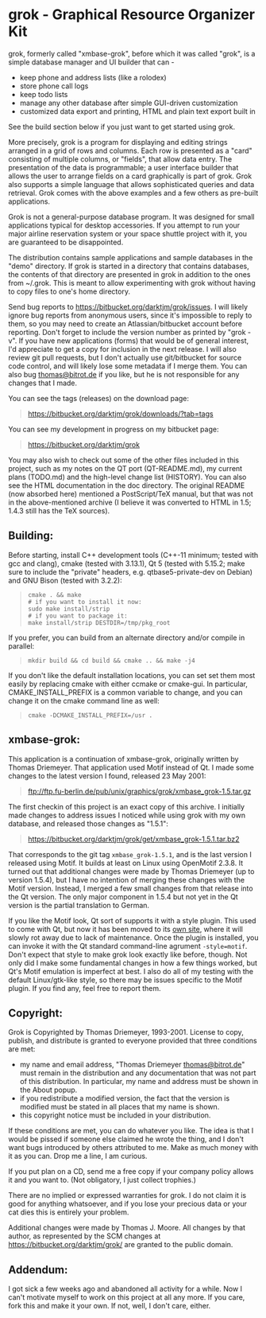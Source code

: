 grok - Graphical Resource Organizer Kit
=======================================

grok, formerly called "xmbase-grok", before which it was called
"grok", is a simple database manager and UI builder that can -

  *  keep phone and address lists (like a rolodex)
  *  store phone call logs
  *  keep todo lists
  *  manage any other database after simple GUI-driven customization
  *  customized data export and printing, HTML and plain text export built in

See the build section below if you just want to get started using grok.

More precisely, grok is a program for displaying and editing strings
arranged in a grid of rows and columns.  Each row is presented as a "card"
consisting of multiple columns, or "fields", that allow data entry. The
presentation of the data is programmable; a user interface builder that
allows the user to arrange fields on a card graphically is part of grok.
Grok also supports a simple language that allows sophisticated queries
and data retrieval. Grok comes with the above examples and a few others
as pre-built applications.

Grok is not a general-purpose database program. It was designed for small
applications typical for desktop accessories. If you attempt to run your
major airline reservation system or your space shuttle project with it,
you are guaranteed to be disappointed.

The distribution contains sample applications and sample databases in the
"demo" directory. If grok is started in a directory that contains
databases, the contents of that directory are presented in grok
in addition to the ones from ~/.grok. This is meant to allow experimenting
with grok without having to copy files to one's home directory.

Send bug reports to <https://bitbucket.org/darktjm/grok/issues>.  I will
likely ignore bug reports from anonymous users, since it's impossible
to reply to them, so you may need to create an Atlassian/bitbucket
account before reporting.  Don't forget to include the version number
as printed by "grok -v".  If you have new applications (forms) that
would be of general interest, I'd appreciate to get a copy for
inclusion in the next release.  I will also review git pull requests,
but I don't actually use git/bitbucket for source code control, and
will likely lose some metadata if I merge them.  You can also bug
thomas@bitrot.de if you like, but he is not responsible for any
changes that I made.

You can see the tags (releases) on the download page:

> <https://bitbucket.org/darktjm/grok/downloads/?tab=tags>

You can see my development in progress on my bitbucket page:

> <https://bitbucket.org/darktjm/grok>

You may also wish to check out some of the other files included in
this project, such as my notes on the QT port (QT-README.md), my
current plans (TODO.md) and the high-level change list (HISTORY).
You can also see the HTML documentation in the doc directory.  The
original README (now absorbed here) mentioned a PostScript/TeX
manual, but that was not in the above-mentioned archive (I believe it
was converted to HTML in 1.5; 1.4.3 still has the TeX sources).

Building:
--------

Before starting, install C++ development tools (C++-11 minimum; tested
with gcc and clang), cmake (tested with 3.13.1), Qt 5 (tested with
5.15.2; make sure to include the "private" headers, e.g.
qtbase5-private-dev on Debian) and GNU Bison (tested with 3.2.2):

>     cmake . && make
>     # if you want to install it now:
>     sudo make install/strip
>     # if you want to package it:
>     make install/strip DESTDIR=/tmp/pkg_root

If you prefer, you can build from an alternate directory and/or
compile in parallel:

>     mkdir build && cd build && cmake .. && make -j4

If you don't like the default installation locations, you can set set
them most easily by replacing cmake with either ccmake or cmake-gui.
In particular, CMAKE_INSTALL_PREFIX is a common variable to change,
and you can change it on the cmake command line as well:

>     cmake -DCMAKE_INSTALL_PREFIX=/usr .

xmbase-grok:
-----------

This application is a continuation of xmbase-grok, originally written
by Thomas Driemeyer.  That application used Motif instead of Qt.  I
made some changes to the latest version I found, released 23 May 2001:

>   <ftp://ftp.fu-berlin.de/pub/unix/graphics/grok/xmbase_grok-1.5.tar.gz>

The first checkin of this project is an exact copy of this archive.  I
initially made changes to address issues I noticed while using grok
with my own database, and released those changes as "1.5.1":

> <https://bitbucket.org/darktjm/grok/get/xmbase_grok-1.5.1.tar.bz2>

That corresponds to the git tag `xmbase_grok-1.5.1`, and is the last
version I released using Motif.  It builds at least on Linux using
OpenMotif 2.3.8.  It turned out that additional changes were made by
Thomas Driemeyer (up to version 1.5.4), but I have no intention of
merging these changes with the Motif version.  Instead, I merged a few
small changes from that release into the Qt version.  The only major
component in 1.5.4 but not yet in the Qt version is the partial
translation to German.

If you like the Motif look, Qt sort of supports it with a style
plugin.  This used to come with Qt, but now it has been moved to its
[own site](https://github.com/qt/qtstyleplugins.git), where it will
slowly rot away due to lack of maintenance.  Once the plugin is
installed, you can invoke it with the Qt standard command-line
agrument `-style=motif`.  Don't expect that style to make grok look
exactly like before, though.  Not only did I make some fundamental
changes in how a few things worked, but Qt's Motif emulation is
imperfect at best.  I also do all of my testing with the default
Linux/gtk-like style, so there may be issues specific to the Motif
plugin.  If you find any, feel free to report them.

Copyright:
---------

Grok is Copyrighted by Thomas Driemeyer, 1993-2001. License
to copy, publish, and distribute is granted to everyone provided that
three conditions are met:

- my name and email address, "Thomas Driemeyer <thomas@bitrot.de>"
  must remain in the distribution and any documentation that was not
  part of this distribution. In particular, my name and address must
  be shown in the About popup.
- if you redistribute a modified version, the fact that the version
  is modified must be stated in all places that my name is shown.
- this copyright notice must be included in your distribution.

If these conditions are met, you can do whatever you like. The idea is
that I would be pissed if someone else claimed he wrote the thing, and
I don't want bugs introduced by others attributed to me. Make as much
money with it as you can. Drop me a line, I am curious.

If you put plan on a CD, send me a free copy if your company policy
allows it and you want to. (Not obligatory, I just collect trophies.)

There are no implied or expressed warranties for grok. I do not claim it
is good for anything whatsoever, and if you lose your precious data or
your cat dies this is entirely your problem.

Additional changes were made by Thomas J. Moore.  All changes by that
author, as represented by the SCM changes at
<https://bitbucket.org/darktjm/grok/> are granted to the public
domain.

Addendum:
--------

I got sick a few weeks ago and abandoned all activity for a while.
Now I can't motivate myself to work on this project at all any more.
If you care, fork this and make it your own.  If not, well, I don't
care, either.
